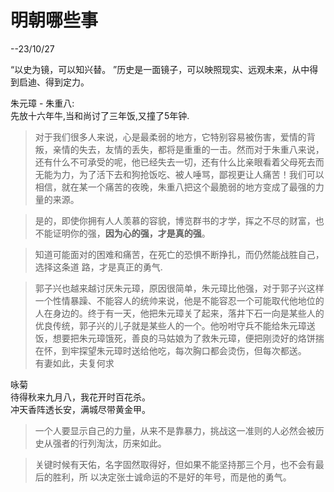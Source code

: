 # 明朝哪些事

--23/10/27

“以史为镜，可以知兴替。 ”历史是一面镜子，可以映照现实、远观未来，从中得到启迪、得到定力。   

朱元璋 - 朱重八:  
先放十六年牛,当和尚讨了三年饭,又撞了5年钟.  
> 对于我们很多人来说，心是最柔弱的地方，它特别容易被伤害，爱情的背叛，亲情的失去，友情的丢失，都将是重重的一击。然而对于朱重八来说，还有什么不可承受的呢，他已经失去一切，还有什么比亲眼看着父母死去而无能为力，为了活下去和狗抢饭吃、被人唾骂，鄙视更让人痛苦！我们可以相信，就在某一个痛苦的夜晚，朱重八把这个最脆弱的地方变成了最强的力量的来源。  

> 是的，即使你拥有人人羡慕的容貌，博览群书的才学，挥之不尽的财富，也不能证明你的强，**因为心的强，才是真的强**。  

> 知道可能面对的困难和痛苦，在死亡的恐惧不断挣扎，而仍然能战胜自己，选择这条道
路，才是真正的勇气.  

> 郭子兴也越来越讨厌朱元璋，原因很简单，朱元璋比他强，对于郭子兴这样一个性情暴躁、不能容人的统帅来说，他是不能容忍一个可能取代他地位的人在身边的。终于有一天，他把朱元璋关了起来，落井下石一向是某些人的优良传统，郭子兴的儿子就是某些人的一个。他吩咐守兵不能给朱元璋送饭，想要把朱元璋饿死，善良的马姑娘为了救朱元璋，便把刚烫好的烙饼揣在怀，到牢探望朱元璋时送给他吃，每次胸口都会烫伤，但每次都送。  
有妻如此，夫复何求  

咏菊  
待得秋来九月八，我花开时百花杀。  
冲天香阵透长安，满城尽带黄金甲。    

> 一个人要显示自己的力量，从来不是靠暴力，挑战这一准则的人必然会被历史从强者的行列淘汰，历来如此。 

> 关键时候有天佑，名字固然取得好，但如果不能坚持那三个月，也不会有最后的胜利，所
以决定张士诚命运的不是好的年号，而是他的勇气。